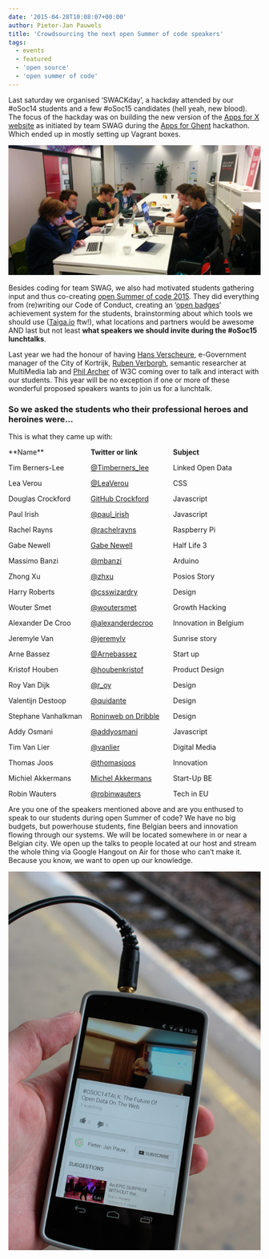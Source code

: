 ```yaml
---
date: '2015-04-28T10:08:07+00:00'
author: Pieter-Jan Pauwels
title: 'Crowdsourcing the next open Summer of code speakers'
tags:
  - events
  - featured
  - 'open source'
  - 'open summer of code'
---
```


Last saturday we organised ‘SWACKday’, a hackday attended by our #oSoc14 students and a few #oSoc15 candidates (hell yeah, new blood). The focus of the hackday was on building the new version of the [Apps for X website](https://docs.google.com/presentation/d/18KvHnLEbuhrlVyNRbtPvkDPdFZlmRzFbk6oivs9nx3Q/edit#slide=id.p) as initiated by team SWAG during the [Apps for Ghent](http://appsforghent.be/) hackathon. Which ended up in mostly setting up Vagrant boxes.

![IMG_20150425_105912](IMG_20150425_105912-1024x526.png)

Besides coding for team SWAG, we also had motivated students gathering input and thus co-creating [open Summer of code 2015](http://2015.summerofcode.be/). They did everything from (re)writing our Code of Conduct, creating an ‘[open badges](http://openbadges.org/)‘ achievement system for the students, brainstorming about which tools we should use ([Taiga.io](https://taiga.io/) ftw!), what locations and partners would be awesome AND last but not least **what speakers we should invite during the #oSoc15 lunchtalks**.

Last year we had the honour of having [Hans Verscheure](https://twitter.com/hansverscheure), e-Government manager of the City of Kortrijk, [Ruben Verborgh](https://twitter.com/RubenVerborgh), semantic researcher at MultiMedia lab and [Phil Archer](https://twitter.com/philarcher1) of W3C coming over to talk and interact with our students. This year will be no exception if one or more of these wonderful proposed speakers wants to join us for a lunchtalk.

### So we asked the students who their professional heroes and heroines were…

This is what they came up with:

<div style="width:30%;padding:0 10pt 0 0;float:left;">**Name**  
  
Tim Berners-Lee  
  
Lea Verou  
  
Douglas Crockford  
  
Paul Irish  
  
Rachel Rayns  
  
Gabe Newell  
  
Massimo Banzi  
  
Zhong Xu  
  
Harry Roberts  
  
Wouter Smet  
  
Alexander De Croo  
  
Jeremyle Van  
  
Arne Bassez  
  
Kristof Houben  
  
Roy Van Dijk  
  
Valentijn Destoop  
  
Stephane Vanhalkman  
  
Addy Osmani  
  
Tim Van Lier  
  
Thomas Joos  
  
Michiel Akkermans  
  
Robin Wauters </div><div style="width:30%;padding:0 10pt 0 0;float:left;">**Twitter or link**  
  
[@Timberners\_lee](https://twitter.com/timberners_lee)  
  
[@LeaVerou](https://twitter.com/LeaVerou)  
  
[GitHub Crockford](https://github.com/douglascrockford)  
  
[@paul\_irish](https://twitter.com/paul_irish)  
  
[@rachelrayns](https://twitter.com/rachelrayns)  
  
[Gabe Newell](http://www.forbes.com/profile/gabe-newell/)  
  
[@mbanzi](https://twitter.com/mbanzi)  
  
[@zhxu](https://twitter.com/zhxu)  
  
[@csswizardry](https://twitter.com/csswizardry)  
  
[@woutersmet](https://twitter.com/woutersmet)  
  
[@alexanderdecroo](https://twitter.com/alexanderdecroo)  
  
[@jeremylv](https://twitter.com/jeremylv)  
  
[@Arnebassez](https://twitter.com/Arnebassez)  
  
[@houbenkristof](https://twitter.com/houbenkristof)  
  
[@r\_oy](https://twitter.com/r_oy)  
  
[@quidante](https://twitter.com/quidante)  
  
[Roninweb on Dribble](https://dribbble.com/roninweb)  
  
[@addyosmani](https://twitter.com/addyosmani)  
  
[@vanlier](https://twitter.com/vanlier)  
  
[@thomasjoos](https://twitter.com/thomasjoos)  
  
[Michel Akkermans](https://www.clear2pay.com/about-us/michel-akkermans)  
  
[@robinwauters](https://twitter.com/robinwauters)</div><div style="width:30%;padding:0 10pt 0 0;float:left;">**Subject**  
  
Linked Open Data  
  
CSS  
  
Javascript  
  
Javascript  
  
Raspberry Pi  
  
Half Life 3  
  
Arduino  
  
Posios Story  
  
Design  
  
Growth Hacking  
  
Innovation in Belgium  
  
Sunrise story  
  
Start up  
  
Product Design  
  
Design  
  
Design  
  
Design  
  
Javascript  
  
Digital Media  
  
Innovation  
  
Start-Up BE  
  
Tech in EU </div><div style="clear:both;"></div>Are you one of the speakers mentioned above and are you enthused to speak to our students during open Summer of code? We have no big budgets, but powerhouse students, fine Belgian beers and innovation flowing through our systems. We will be located somewhere in or near a Belgian city. We open up the talks to people located at our host and stream the whole thing via Google Hangout on Air for those who can’t make it. Because you know, we want to open up our knowledge.

![Phil Archer live](14754163796_416fba00af_k-683x1024.jpg)
